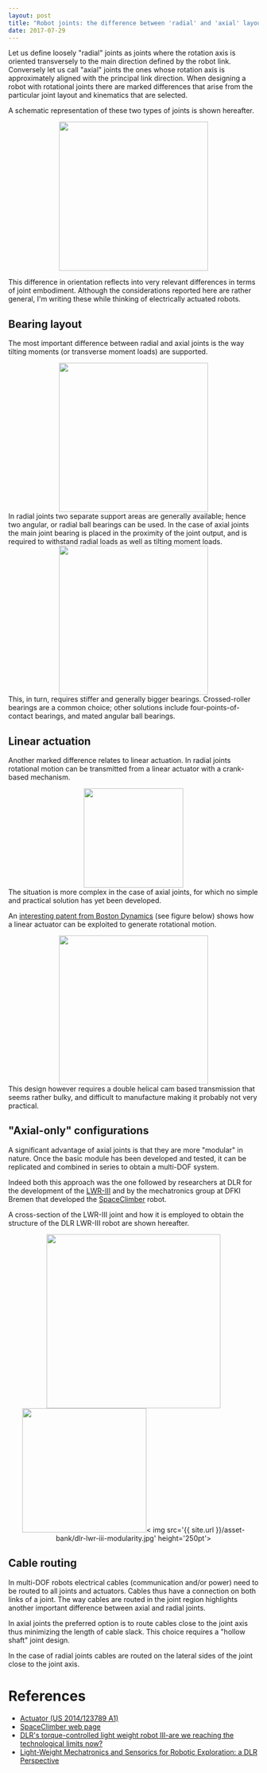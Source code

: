 ```yaml
---
layout: post
title: "Robot joints: the difference between 'radial' and 'axial' layouts"
date: 2017-07-29
---
```


Let us define loosely "radial" joints as joints where the rotation axis is oriented transversely to the main direction defined by the robot link. Conversely let us call "axial" joints the ones whose rotation axis is approximately aligned with the principal link direction. When designing a robot with rotational joints there are marked differences that arise from the particular joint layout and kinematics that are selected.



A schematic representation of these two types of joints is shown hereafter.

<div align="center"><img src='{{ site.url }}/asset-bank/rad_vs_ax.svg' height='300pt'/></div>

This difference in orientation reflects into very relevant differences in terms of joint embodiment.
Although the considerations reported here are rather general, I'm writing these while thinking of electrically actuated robots.

## Bearing layout

The most important difference between radial and axial joints is the way tilting moments (or transverse moment loads) are supported.
<div align="center"><img src='{{ site.url }}/asset-bank/rad_vs_ax_2.svg' height='300pt'/></div>
In radial joints two separate support areas are generally available; hence two angular, or radial ball bearings can be used.
In the case of axial joints the main joint bearing is placed in the proximity of the joint output, and is required to withstand radial loads as well as tilting moment loads.
<div align="center"><img src ='{{ site.url }}/asset-bank/rad_vs_ax_2_eq.svg' height='300pt'/></div>
This, in turn, requires stiffer and generally bigger bearings.
Crossed-roller bearings are a common choice; other solutions include four-points-of-contact bearings, and mated angular ball bearings.

## Linear actuation

Another marked difference relates to linear actuation.
In radial joints rotational motion can be transmitted from a linear actuator with a crank-based mechanism.
<div align="center"><img src='{{ site.url }}/asset-bank/crank-mechanism.svg' height='200pt'/></div>
The situation is more complex in the case of axial joints, for which no simple and practical solution has yet been developed.

An [interesting patent from Boston Dynamics](US2014123789A1) (see figure below) shows how a linear actuator can be exploited to generate rotational motion.
<div align="center"><img src='{{ site.url }}/asset-bank/US2014123789A1.PNG' height='300pt'/></div>
This design however requires a double helical cam based transmission that seems rather bulky, and difficult to manufacture making it probably not very practical.

## "Axial-only" configurations

A significant advantage of axial joints is that they are more "modular" in nature.
Once the basic module has been developed and tested, it can be replicated and combined in series to obtain a multi-DOF system.

Indeed both this approach was the one followed by researchers at DLR for the development of the [LWR-III](hirzinger_02) and by the mechatronics group at DFKI Bremen that developed the [SpaceClimber](spaceclimber-web) robot.

A cross-section of the LWR-III joint and how it is employed to obtain the structure of the DLR LWR-III robot are shown hereafter.

<div align="center"><img src='{{ site.url }}/asset-bank/dlr-lwr-iii-joint.jpg' height='350pt'/></div>
<div align="center"><img src='{{ site.url }}/asset-bank/dlr-lwr-iii-modularity-2.jpg' height='250pt'><	img src='{{ site.url }}/asset-bank/dlr-lwr-iii-modularity.jpg' height='250pt'></div>

## Cable routing

In multi-DOF robots electrical cables (communication and/or power) need to be routed to all joints and actuators. Cables thus have a connection on both links of a joint. The way cables are routed in the joint region highlights another important difference between axial and radial joints.

In axial joints the preferred option is to route cables close to the joint axis thus minimizing the length of cable slack. This choice requires a "hollow shaft" joint design.

In the case of radial joints cables are routed on the lateral sides of the joint close to the joint axis.

# References

[US2014123789A1]: https://worldwide.espacenet.com/publicationDetails/biblio?FT=D&date=20140508&DB=EPODOC&locale=en_EP&CC=US&NR=2014123789A1&KC=A1&ND=5
[spaceclimber-web]: http://robotik.dfki-bremen.de/en/research/robot-systems/spaceclimber.html
[schafer_08]: elib.dlr.de/55362/1/i-sairas2008_Schäfer.pdf
[hirzinger_02]: http://ieeexplore.ieee.org/document/1014788/

- [Actuator (US 2014/123789 A1)][US2014123789A1]
- [SpaceClimber web page][spaceclimber-web]
- [DLR's torque-controlled light weight robot III-are we reaching the technological limits now?][hirzinger_02]
- [Light-Weight Mechatronics and Sensorics for Robotic Exploration: a DLR Perspective][schafer_08]
